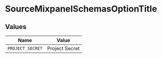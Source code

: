 # SourceMixpanelSchemasOptionTitle


## Values

| Name             | Value            |
| ---------------- | ---------------- |
| `PROJECT_SECRET` | Project Secret   |